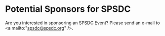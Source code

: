 # Potential Sponsors for SPSDC

Are you interested in sponsoring an SPSDC Event?  Please send an e-mail to <a mailto:"spsdc@spsdc.org" />.